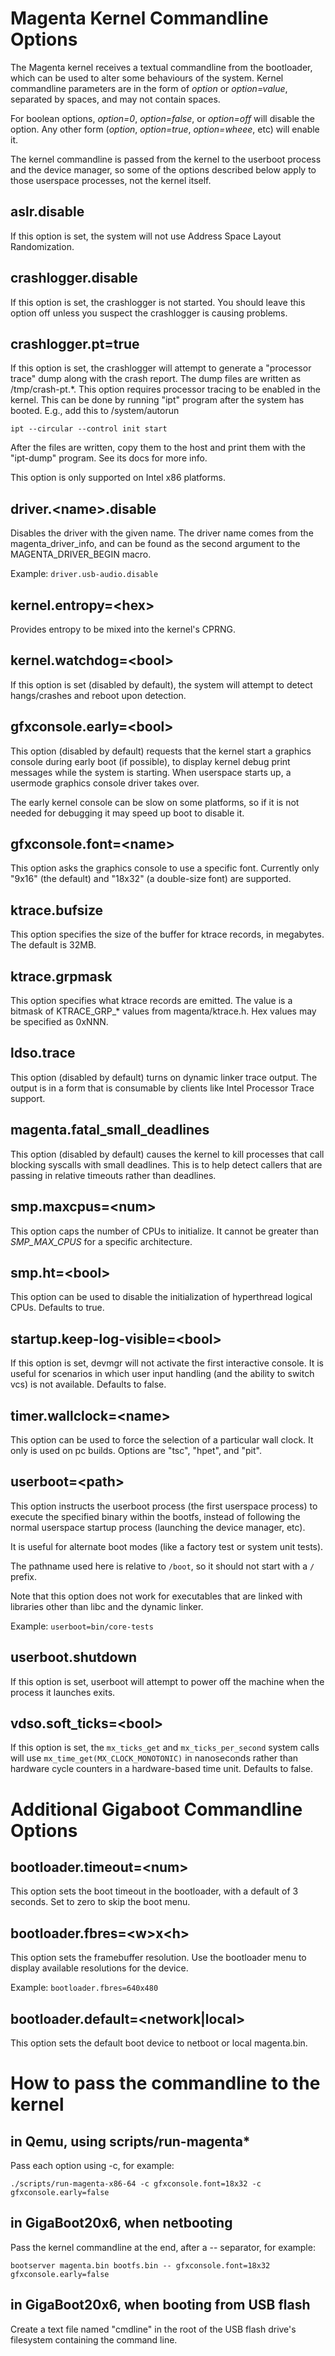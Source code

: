 # Magenta Kernel Commandline Options

The Magenta kernel receives a textual commandline from the bootloader,
which can be used to alter some behaviours of the system.  Kernel commandline
parameters are in the form of *option* or *option=value*, separated by
spaces, and may not contain spaces.

For boolean options, *option=0*, *option=false*, or *option=off* will
disable the option.  Any other form (*option*, *option=true*, *option=wheee*,
etc) will enable it.

The kernel commandline is passed from the kernel to the userboot process
and the device manager, so some of the options described below apply to
those userspace processes, not the kernel itself.

## aslr.disable

If this option is set, the system will not use Address Space Layout
Randomization.

## crashlogger.disable

If this option is set, the crashlogger is not started. You should leave this
option off unless you suspect the crashlogger is causing problems.

## crashlogger.pt=true

If this option is set, the crashlogger will attempt to generate a
"processor trace" dump along with the crash report. The dump files
are written as /tmp/crash-pt.*. This option requires processor tracing
to be enabled in the kernel. This can be done by running "ipt" program after
the system has booted. E.g., add this to /system/autorun

```
ipt --circular --control init start
```

After the files are written, copy them to the host and print them
with the "ipt-dump" program. See its docs for more info.

This option is only supported on Intel x86 platforms.

## driver.\<name>.disable

Disables the driver with the given name. The driver name comes from the
magenta\_driver\_info, and can be found as the second argument to the
MAGENTA\_DRIVER\_BEGIN macro.

Example: `driver.usb-audio.disable`

## kernel.entropy=\<hex>

Provides entropy to be mixed into the kernel's CPRNG.

## kernel.watchdog=\<bool>
If this option is set (disabled by default), the system will attempt
to detect hangs/crashes and reboot upon detection.

## gfxconsole.early=\<bool>

This option (disabled by default) requests that the kernel start a graphics
console during early boot (if possible), to display kernel debug print
messages while the system is starting.  When userspace starts up, a usermode
graphics console driver takes over.

The early kernel console can be slow on some platforms, so if it is not
needed for debugging it may speed up boot to disable it.

## gfxconsole.font=\<name>

This option asks the graphics console to use a specific font.  Currently
only "9x16" (the default) and "18x32" (a double-size font) are supported.

## ktrace.bufsize

This option specifies the size of the buffer for ktrace records, in megabytes.
The default is 32MB.

## ktrace.grpmask

This option specifies what ktrace records are emitted.
The value is a bitmask of KTRACE\_GRP\_\* values from magenta/ktrace.h.
Hex values may be specified as 0xNNN.

## ldso.trace

This option (disabled by default) turns on dynamic linker trace output.
The output is in a form that is consumable by clients like Intel
Processor Trace support.

## magenta.fatal\_small\_deadlines

This option (disabled by default) causes the kernel to kill processes that
call blocking syscalls with small deadlines.  This is to help detect callers
that are passing in relative timeouts rather than deadlines.

## smp.maxcpus=\<num>

This option caps the number of CPUs to initialize.  It cannot be greater than
*SMP\_MAX\_CPUS* for a specific architecture.

## smp.ht=\<bool>

This option can be used to disable the initialization of hyperthread logical
CPUs.  Defaults to true.

## startup.keep-log-visible=\<bool>

If this option is set, devmgr will not activate the first interactive
console. It is useful for scenarios in which user input handling (and
the ability to switch vcs) is not available. Defaults to false.

## timer.wallclock=\<name>

This option can be used to force the selection of a particular wall clock.  It
only is used on pc builds.  Options are "tsc", "hpet", and "pit".

## userboot=\<path>

This option instructs the userboot process (the first userspace process) to
execute the specified binary within the bootfs, instead of following the
normal userspace startup process (launching the device manager, etc).

It is useful for alternate boot modes (like a factory test or system
unit tests).

The pathname used here is relative to `/boot`, so it should not start with
a `/` prefix.

Note that this option does not work for executables that are linked with
libraries other than libc and the dynamic linker.

Example: `userboot=bin/core-tests`

## userboot.shutdown

If this option is set, userboot will attempt to power off the machine
when the process it launches exits.

## vdso.soft_ticks=\<bool>

If this option is set, the `mx_ticks_get` and `mx_ticks_per_second` system
calls will use `mx_time_get(MX_CLOCK_MONOTONIC)` in nanoseconds rather than
hardware cycle counters in a hardware-based time unit.  Defaults to false.

# Additional Gigaboot Commandline Options

## bootloader.timeout=\<num>
This option sets the boot timeout in the bootloader, with a default of 3
seconds. Set to zero to skip the boot menu.

## bootloader.fbres=\<w>x\<h>
This option sets the framebuffer resolution. Use the bootloader menu to display
available resolutions for the device.

Example: `bootloader.fbres=640x480`

## bootloader.default=\<network|local>
This option sets the default boot device to netboot or local magenta.bin.

# How to pass the commandline to the kernel

## in Qemu, using scripts/run-magenta*

Pass each option using -c, for example:
```
./scripts/run-magenta-x86-64 -c gfxconsole.font=18x32 -c gfxconsole.early=false
```

## in GigaBoot20x6, when netbooting

Pass the kernel commandline at the end, after a -- separator, for example:
```
bootserver magenta.bin bootfs.bin -- gfxconsole.font=18x32 gfxconsole.early=false
```

## in GigaBoot20x6, when booting from USB flash

Create a text file named "cmdline" in the root of the USB flash drive's
filesystem containing the command line.
